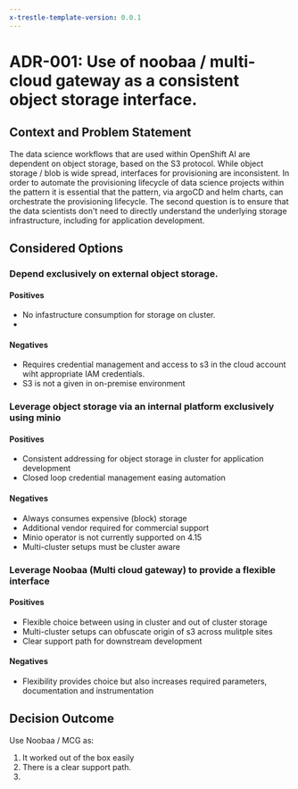 ```yaml
---
x-trestle-template-version: 0.0.1
---
```


# ADR-001: Use of noobaa / multi-cloud gateway as a consistent object storage interface.

## Context and Problem Statement

The data science workflows that are used within OpenShift AI are dependent on object storage, based on the S3 protocol.
While object storage / blob is wide spread, interfaces for provisioning are inconsistent.
In order to automate the provisioning lifecycle of data science projects within the pattern it is essential that the pattern, via argoCD and helm charts, can orchestrate the provisioning lifecycle.
The second question is to ensure that the data scientists don't need to directly understand the underlying storage infrastructure, including for application development.

## Considered Options

### Depend exclusively on external object storage.

#### Positives

- No infastructure consumption for storage on cluster.
-

#### Negatives

- Requires credential management and access to s3 in the cloud account wiht appropriate IAM credentials.
- S3 is not a given in on-premise environment

### Leverage object storage via an internal platform exclusively using minio

#### Positives

- Consistent addressing for object storage in cluster for application development
- Closed loop credential management easing automation

#### Negatives

- Always consumes expensive (block) storage
- Additional vendor required for commercial support
- Minio operator is not currently supported on 4.15
- Multi-cluster setups must be cluster aware

### Leverage Noobaa (Multi cloud gateway) to provide a flexible interface

#### Positives

- Flexible choice between using in cluster and out of cluster storage
- Multi-cluster setups can obfuscate origin of s3 across mulitple sites
- Clear support path for downstream development

#### Negatives

- Flexibility provides choice but also increases required parameters, documentation and instrumentation

## Decision Outcome

Use Noobaa / MCG as:

1. It worked out of the box easily
1. There is a clear support path.
1.
